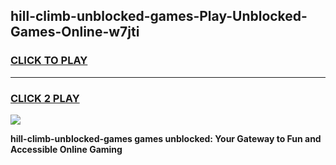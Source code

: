 
## hill-climb-unblocked-games-Play-Unblocked-Games-Online-w7jti
<h3>
<a href="https://premium76.site?title=hill-climb-unblocked-games&ref=25A">CLICK TO PLAY</a></h3>
<hr>

<h3>
<a href="https://premium76.site?title=hill-climb-unblocked-games&ref=25A">CLICK 2 PLAY</a>
  
</h3>

<a href="https://premium76.site?title=hill-climb-unblocked-games&ref=25A"><img src="https://clearcache.store/games.png"></a>


**hill-climb-unblocked-games games unblocked: Your Gateway to Fun and Accessible Online Gaming**
